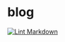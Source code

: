 # blog

[![Lint Markdown](https://github.com/vegardhw/blog/actions/workflows/mdlint.yml/badge.svg)](https://github.com/vegardhw/blog/actions/workflows/mdlint.yml)
